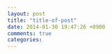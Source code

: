 ```yaml
---
layout: post
title: "title-of-post"
date: 2014-01-30 19:47:26 +0900
comments: true
categories: 
---
```

